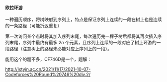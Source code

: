 #### 欧拉环游

一种遍历顺序，将树映射到序列上，特点是保证序列上连续的一段在树上也是连续的一条路径（可能折返重复）

第一次访问某个点时将其加入序列末尾，每次遍历完一棵子树后都将其再次插入序列末尾，序列中最终有最多 $2n$ 个元素，且序列上连续的一段对应了树上环游的一段路径（注意树上的路径未必能对应上序列上的一段）。

能用这个的题不多，CF746D是一个，题解：

http://lxtyin.ac.cn/2021/11/17/2021-10-07-Codeforces%20Round%20746%20div.2/